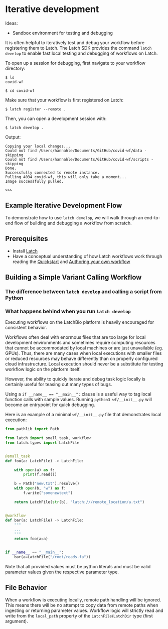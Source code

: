 # Iterative development

Ideas: 
- Sandbox environment for testing and debugging

It is often helpful to iteratively test and debug your workflow before registering them to Latch. The Latch SDK provides the command `latch develop` to enable fast local testing and debugging of workflows on Latch. 

To open up a session for debugging, first navigate to your workflow directory: 
```
$ ls
covid-wf

$ cd covid-wf
```

Make sure that your workflow is first registered on Latch: 
```
$ latch register --remote .
```

Then, you can open a development session with: 
```
$ latch develop .
```
Output: 
```
Copying your local changes... 
Could not find /Users/hannahle/Documents/GitHub/covid-wf/data - skipping
Could not find /Users/hannahle/Documents/GitHub/covid-wf/scripts - skipping
Done.
Successfully connected to remote instance.
Pulling 4034_covid-wf, this will only take a moment... 
Image successfully pulled.

>>>
```


## Example Iterative Development Flow
To demonstrate how to use `latch develop`, we will walk through an end-to-end flow of building and debugging a workflow from scratch. 

## Prerequisites
* Install [Latch](../getting_started/quick_start.md)
* Have a conceptual understanding of how Latch workflows work through reading the [Quickstart](../getting_started/quick_start.md) and [Authoring your own workflow](../getting_started/authoring_your_workflow.md)

## Building a Simple Variant Calling Workflow 



### The difference between `latch develop` and calling a script from Python

### What happens behind when you run `latch develop`


Executing workflows on the LatchBio platform is heavily encouraged for consistent behavior.

Workflows often deal with enormous files that are too large for local development environments and sometimes require computing resources that cannot be accommodated by local machines or are just unavailable (eg. GPUs).  Thus, there are many cases when local executions with smaller files or reduced resources may behave differently than on properly configured cloud infrastructure. Local execution should never be a substitute for testing workflow logic on the platform itself.

However, the ability to quickly iterate and debug task logic locally is
certainly useful for teasing out many types of bugs.

Using a `if __name__ == "__main__":` clause is a useful way to tag local function calls with sample values. Running `python3 wf/__init__.py` will become an entrypoint for quick debugging.

Here is an example of a minimal `wf/__init__.py` file that demonstrates local
execution:

```python
from pathlib import Path

from latch import small_task, workflow
from latch.types import LatchFile


@small_task
def foo(a: LatchFile) -> LatchFile:

    with open(a) as f:
        print(f.read())

    b = Path("new.txt").resolve()
    with open(b, "w") as f:
        f.write("somenewtext")

    return LatchFile(str(b), "latch:///remote_location/a.txt")


@workflow
def bar(a: LatchFile) -> LatchFile:
    """
    ...
    """
    return foo(a=a)


if __name__ == "__main__":
    bar(a=LatchFile("/root/reads.fa"))
```

Note that all provided values must be python literals and must be valid
parameter values given the respective parameter type.

## File Behavior

When a workflow is executing locally, remote path handling will be ignored. This
means there will be no attempt to copy data from remote paths when ingesting or
returning parameter values. Workflow logic will strictly read and write from the
`local_path` property of the `LatchFile`/`LatchDir` type (first argument).
